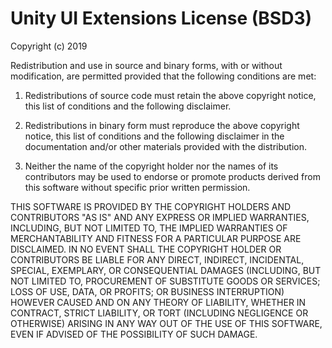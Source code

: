 # Unity UI Extensions License (BSD3)

Copyright (c) 2019

Redistribution and use in source and binary forms, with or without modification,
are permitted provided that the following conditions are met:

1. Redistributions of source code must retain the above copyright notice, this list of conditions and the following disclaimer.

2. Redistributions in binary form must reproduce the above copyright notice, this list of conditions and the following disclaimer
   in the documentation and/or other materials provided with the distribution.

3. Neither the name of the copyright holder nor the names of its contributors may be used to endorse or promote products derived
   from this software without specific prior written permission.

THIS SOFTWARE IS PROVIDED BY THE COPYRIGHT HOLDERS AND CONTRIBUTORS "AS IS" AND ANY EXPRESS OR IMPLIED WARRANTIES,
INCLUDING, BUT NOT LIMITED TO, THE IMPLIED WARRANTIES OF MERCHANTABILITY AND FITNESS FOR A PARTICULAR PURPOSE ARE DISCLAIMED.
IN NO EVENT SHALL THE COPYRIGHT HOLDER OR CONTRIBUTORS BE LIABLE FOR ANY DIRECT, INDIRECT, INCIDENTAL, SPECIAL, EXEMPLARY,
OR CONSEQUENTIAL DAMAGES (INCLUDING, BUT NOT LIMITED TO, PROCUREMENT OF SUBSTITUTE GOODS OR SERVICES; LOSS OF USE, DATA,
OR PROFITS; OR BUSINESS INTERRUPTION) HOWEVER CAUSED AND ON ANY THEORY OF LIABILITY, WHETHER IN CONTRACT, STRICT LIABILITY,
OR TORT (INCLUDING NEGLIGENCE OR OTHERWISE) ARISING IN ANY WAY OUT OF THE USE OF THIS SOFTWARE,
EVEN IF ADVISED OF THE POSSIBILITY OF SUCH DAMAGE.
